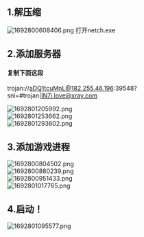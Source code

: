 ## 1.解压缩
![1692800608406.png](https://img.zeges.top/2oKRlm.png)
打开netch.exe  

## 2.添加服务器  
#### 复制下面这段
trojan://aDQ1tcuMnL@182.255.46.196:39548?sni=#trojan|IN7i.love@xray.com  

![1692801205992.png](https://img.zeges.top/aRTZEx.png)  
![1692801253662.png](https://img.zeges.top/pMvo7Q.png)  
![1692801293602.png](https://img.zeges.top/G8ZtKh.png)  

## 3.添加游戏进程  
![1692800804502.png](https://img.zeges.top/tZlRww.png)  
![1692800880239.png](https://img.zeges.top/BU5Jk3.png)  
![1692800951433.png](https://img.zeges.top/HWq9rl.png)  
![1692801017765.png](https://img.zeges.top/bYg2yD.png)  

## 4.启动！
![1692801095577.png](https://img.zeges.top/MTUmeX.png)